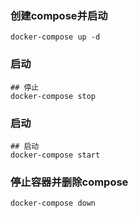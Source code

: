 ### 创建compose并启动

```shell
docker-compose up -d
```

### 启动

```shell
## 停止
docker-compose stop
```

### 启动

```shell
## 启动
docker-compose start
```

### 停止容器并删除compose

```shell
docker-compose down
```